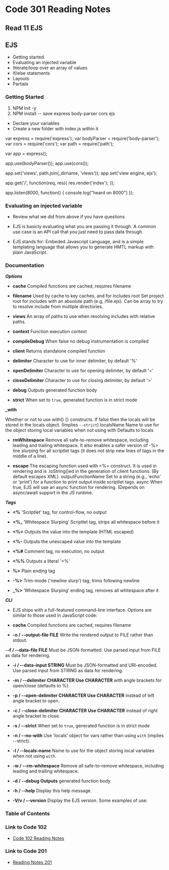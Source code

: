 # Code 301 Reading Notes

## Read 11 EJS

## EJS

- Getting started
- Evaluating an injected variable
- Itterate/loop over an array of values
- If/else statements 
- Layouts
- Partials 

### Getting Started
1. NPM Init -y
2. NPM install -- save express body-parser cors ejs

- Declare your variables
- Create a new folder with index.js within it

var express = require('express');
var bodyParser = require('body-parser');
var cors = require('cors');
var path = require('path');

var app = express();

app.use(bodyParser());
app.use(cors());

app.set('views', path.join(_dirname, 'views'));
app.set('view engine, ejs');

app.get('/', function(req, res){
  res.render('index');
});

app.listen(8000, function() {
  console.log("heard on 8000")
});

### Evaluating an injected variable
- Review what we did from above if you have questions

- EJS is basicly evaluating what you are passing it through. A common use case is an API call that you just need to pass data through.

- EJS stands for: Embeded Javascript Language, and is a simple templating language that allows you to generate HMTL markup with plain JavaScript. 

### Documentation

***Options***

- **cache** 
Compiled functions are cached, requires filename

- **filename**
Used by cache to key caches, and for includes
root Set project root for includes with an absolute path (e.g, /file.ejs). Can be array to try to resolve include from multiple directories.

- **views** 
An array of paths to use when resolving includes with relative paths.

- **context**
Function execution context

- **compileDebug**
When false no debug instrumentation is compiled

- **client** 
Returns standalone compiled function

- **delimiter** 
Character to use for inner delimiter, by default '%'

- **openDelimiter** 
Character to use for opening delimiter, by default '<'

- **closeDelimiter** 
Character to use for closing delimiter, by default '>'

- **debug** 
Outputs generated function body

- **strict** 
When set to `true`, generated function is in strict mode

**_with** 

Whether or not to use with() {} constructs. If false then the locals will be stored in the locals object. (Implies `--strict`)
localsName Name to use for the object storing local variables when not using with Defaults to locals

- **rmWhitespace** 
Remove all safe-to-remove whitespace, including leading and trailing whitespace. It also enables a safer version of -%> line slurping for all scriptlet tags (it does not strip new lines of tags in the middle of a line).

- **escape** 
The escaping function used with <%= construct. It is used in rendering and is .toString()ed in the generation of client functions. (By default escapes XML).
outputFunctionName Set to a string (e.g., 'echo' or 'print') for a function to print output inside scriptlet tags.
async When true, EJS will use an async function for rendering. (Depends on async/await support in the JS runtime.

***Tags***

- **<%** 
'Scriptlet' tag, for control-flow, no output

- **<%_** 
‘Whitespace Slurping’ Scriptlet tag, strips all whitespace before it

- **<%=**
 Outputs the value into the template (HTML escaped)

- **<%-** 
Outputs the unescaped value into the template

- **<%#** 
Comment tag, no execution, no output

- **<%%** 
Outputs a literal '<%'

- **%>** 
Plain ending tag

- **-%>** 
Trim-mode ('newline slurp') tag, trims following newline

- **_%>** 
‘Whitespace Slurping’ ending tag, removes all whitespace after it

***CLI***
- EJS ships with a full-featured command-line interface. Options are similar to those used in JavaScript code:

- **cache** 
Compiled functions are cached, requires filename

- **-o / --output-file FILE** 
Write the rendered output to FILE rather than stdout.

-**-f / --data-file FILE** 
Must be JSON-formatted. Use parsed input from FILE as data for rendering.

- **-i / --data-input STRING** 
Must be JSON-formatted and URI-encoded. Use parsed input from STRING as data for rendering.

- **-m / --delimiter CHARACTER Use CHARACTER** 
with angle brackets for open/close (defaults to %).

- **-p / --open-delimiter CHARACTER Use CHARACTER** 
instead of left angle bracket to open.

- **-c / --close-delimiter CHARACTER Use CHARACTER** 
instead of right angle bracket to close.

- **-s / --strict** 
When set to `true`, generated function is in strict mode

- **-n / --no-with** 
Use 'locals' object for vars rather than using `with` (implies --strict).

- **-l / --locals-name** 
Name to use for the object storing local variables when not using `with`.

- **-w / --rm-whitespace** 
Remove all safe-to-remove whitespace, including leading and trailing whitespace.

- **-d / --debug Outputs** 
generated function body

- **-h / --help** 
Display this help message.

- **-V/v / --version** 
Display the EJS version.
Some examples of use:

### Table of Contents

### Link to Code 102
- [Code 102 Reading Notes](https://jtaisey389.github.io/reading-notes/)

### Link to Code 201
- [Reading Notes 201](https://jtaisey389.github.io/reading-notes201.md/)
